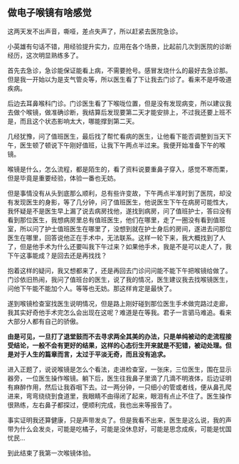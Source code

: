 ## 做电子喉镜有啥感觉

这两天发不出声音，嘶哑，差点失声了，所以赶紧去医院急诊。

小英雄有句话不错，用经验提升实力，应用在各个场景，比起前几次到医院的诊断经历，这次明显熟练多了。

首先去急诊，急诊能保证能看上病，不需要抢号。感冒发烧什么的最好去急诊那。但是我一开始以为是支气管炎等，所以医生看了下让我去门诊了。看来不是呼吸道疾病。

后边去耳鼻喉科门诊。门诊医生看了下喉咙位置，但是没有发现病变，所以建议我去做个喉镜，做准确诊断，我结算后发现要第二天才能安排上，不过我还要上班不是，而且这个状态影响太大，哪能撑到第二天。

几经犹豫，问了值班医生，最后找了帮忙看病的医生，让他看下能否调整到当天下午，医生顿了顿说下午刚好值班，让我下午两点半过来。我便开始准备下午的喉镜。

喉镜是什么，怎么流程，都是陌生的，看了资料说要重鼻子穿入，感觉不寒而栗，但是毕竟是重要经验，体验一番也无妨。

但是事情没有从头到底那么顺利，总有些许变故，下午两点半准时到了医院，却没有发现医生的身影，等了几分钟，问了值班医生，他说医生下午在病房可能性大，我怀疑是不是医生早上漏了说去病房找他，遂找到病房，问了值班护士，答曰没有看到那位医生，我想病房里总有值班医生，他们在哪里，走了一圈没有看到值班室，所以问了护士值班医生在哪里了，没想到就在护士身后的房间，遂进去问那位医生在哪里，回答说他正在手术中，无法联系。这样一轮下来，我大概找到了人了，但是他手术为什么还要叫我下午过来？如果他手术，我是不是可以走人了，我下午这事能成？是回去还是再找找？

抱着这样的疑问，我又想都来了，还是再回去门诊问问能不能下午把喉镜给做了。门诊依旧热闹，我问了值班台的医生，说了我的情况，医生建议我去找喉镜医生，问他下午能不能加个人。等等也无妨。那这样肯定是最快了。

遂到喉镜检查室找医生说明情况，但是路上刚好碰到那位医生手术做完路过走廊，我其实好奇他手术完怎么会出现在这呢？难道是在等我。君子一言驷马难追。看来大部分人都有自己的骄傲。

**由是可见，一旦打了退堂鼓而不去寻求两全其美的办法，只是单纯被动的走流程接受结论，一般不会有更好的结果，这样的心态衍生开来就是不犯错，被动处理。但是对于人生的篇章而言，太过于平淡无奇，而且没有追求。**


进入正题了，说说喉镜是怎么个看法，走进检查室，一张床，三位医生，围在显示器旁，一位医生操作喉镜。躺下后，医生往我鼻子里滴了几滴不明液体，后边证明有麻醉作用，然后让我吞咽下去。过一两分钟，一只细小的管或者线，便从鼻孔爬进来，弯弯绕绕到食道里，我眼睛不由得闭了起来，眼泪有点止不住了。医生操作很熟练，左右鼻子都探过，便顺利完成，我也出来等报告了。

事实证明我还算健康，只是声带发炎了。但是我看不出来，医生是这么说，我的声带为什么会发炎，可能是吃橘子，可能是没休息好，可能是思念成疾，可能是忧国忧民...

到此结束了我第一次喉镜体验。